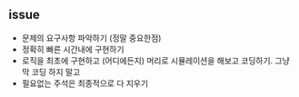 ## issue 
- 문제의 요구사항 파악하기 (정말 중요한점) 
- 정확히 빠른 시간내에 구현하기 
- 로직을 최초에 구현하고 (어디에든지) 머리로 시뮬레이션을 해보고 코딩하기. 그냥 막 코딩 하지 말고 
- 필요없는 주석은 최종적으로 다 지우기 
  

